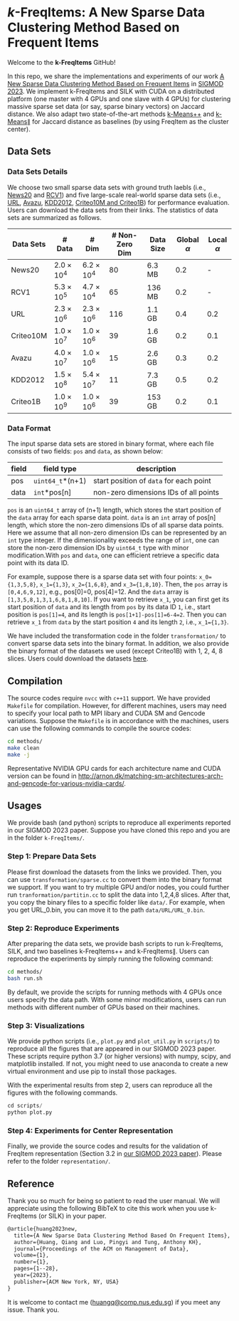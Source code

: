 # $k$-FreqItems: A New Sparse Data Clustering Method Based on Frequent Items

Welcome to the **k-FreqItems** GitHub!

In this repo, we share the implementations and experiments of our work [A New Sparse Data Clustering Method Based on Frequent Items](https://dl.acm.org/doi/pdf/10.1145/3588685) in [SIGMOD 2023](https://2023.sigmod.org/index.shtml). We implement k-FreqItems and SILK with CUDA on a distributed platform (one master with 4 GPUs and one slave with 4 GPUs) for clustering massive sparse set data (or say, sparse binary vectors) on Jaccard distance. We also adapt two state-of-the-art methods [k-Means++](https://dl.acm.org/doi/abs/10.5555/1283383.1283494) and [k-Means$\parallel$](https://dl.acm.org/doi/abs/10.14778/2180912.2180915) for Jaccard distance as baselines (by using FreqItem as the cluster center).

## Data Sets

### Data Sets Details

We choose two small sparse data sets with ground truth laebls (i.e., [News20](https://www.csie.ntu.edu.tw/~cjlin/libsvmtools/datasets/multiclass.html#news20) and [RCV1](https://www.csie.ntu.edu.tw/~cjlin/libsvmtools/datasets/multiclass.html#rcv1.multiclass)) and five large-scale real-world sparse data sets (i.e., [URL](https://www.csie.ntu.edu.tw/~cjlin/libsvmtools/datasets/binary.html#url), [Avazu](https://www.csie.ntu.edu.tw/~cjlin/libsvmtools/datasets/binary.html#avazu), [KDD2012](https://www.csie.ntu.edu.tw/~cjlin/libsvmtools/datasets/binary.html#kdd2012), [Criteo10M and Criteo1B](https://www.csie.ntu.edu.tw/~cjlin/libsvmtools/datasets/binary.html#criteo_tb)) for performance evaluation. Users can download the data sets from their links. The statistics of data sets are summarized as follows.

| Data Sets | # Data            | # Dim             | # Non-Zero Dim | Data Size | Global $\alpha$ | Local $\alpha$ |
| --------- | ----------------- | ----------------- | -------------- | --------- | --------------- | -------------- |
| News20    | $2.0 \times 10^4$ | $6.2 \times 10^4$ | 80             | 6.3 MB    | 0.2             | -              |
| RCV1      | $5.3 \times 10^5$ | $4.7 \times 10^4$ | 65             | 136 MB    | 0.2             | -              |
| URL       | $2.3 \times 10^6$ | $2.3 \times 10^6$ | 116            | 1.1 GB    | 0.4             | 0.2            |
| Criteo10M | $1.0 \times 10^7$ | $1.0 \times 10^6$ | 39             | 1.6 GB    | 0.2             | 0.1            |
| Avazu     | $4.0 \times 10^7$ | $1.0 \times 10^6$ | 15             | 2.6 GB    | 0.3             | 0.2            |
| KDD2012   | $1.5 \times 10^8$ | $5.4 \times 10^7$ | 11             | 7.3 GB    | 0.5             | 0.2            |
| Criteo1B  | $1.0 \times 10^9$ | $1.0 \times 10^6$ | 39             | 153 GB    | 0.2             | 0.1            |

### Data Format

The input sparse data sets are stored in binary format, where each file consists of two fields: `pos` and `data`, as shown below:

| field | field type       | description                             |
| ----- | ---------------- | --------------------------------------- |
| pos   | `uint64_t`*(n+1) | start position of `data` for each point |
| data  | `int`*pos[n]     | non-zero dimensions IDs of all points   |

`pos` is an `uint64_t` array of (n+1) length, which stores the start position of the `data` array for each sparse data point. `data` is an `int` array of pos[n] length, which store the non-zero dimensions IDs of all sparse data points. Here we assume that all non-zero dimension IDs can be represented by an `int` type integer. If the dimensionality exceeds the range of `int`, one can store the non-zero dimension IDs by `uint64_t` type with minor modification.With `pos` and `data`, one can efficient retrieve a specific data point with its data ID.

For example, suppose there is a sparse data set with four points: `x_0={1,3,5,8}`, `x_1={1,3}`, `x_2={1,6,8}`, and `x_3={1,8,10}`. Then, the `pos` array is `[0,4,6,9,12]`, e.g., pos[0]=0, pos[4]=12. And the `data` array is `[1,3,5,8,1,3,1,6,8,1,8,10]`. If you want to retrieve `x_1`, you can first get its start position of `data` and its length from `pos` by its data ID `1`, i.e., start position is `pos[1]=4`, and its length is `pos[1+1]-pos[1]=6-4=2`. Then you can retrieve `x_1` from `data` by the start position `4` and its length `2`, i.e., `x_1={1,3}`.

We have included the transformation code in the folder `transformation/` to convert sparse data sets into the binary format. In addition, we also provide the binary format of the datasets we used (except Criteo1B) with 1, 2, 4, 8 slices. Users could download the datasets [here](https://drive.google.com/drive/folders/1UceZI0xjBC7WQTmzGVOF4DGDBq481tPx?usp=sharing).

## Compilation

The source codes require `nvcc` with `c++11` support. We have provided `Makefile` for compilation. However, for different machines, users may need to specify your local path to MPI libary and CUDA SM and Gencode variations. Suppose the `Makefile` is in accordance with the machines, users can use the following commands to compile the source codes:

```bash
cd methods/
make clean
make -j
```

Representative NVIDIA GPU cards for each architecture name and CUDA version can be found in <http://arnon.dk/matching-sm-architectures-arch-and-gencode-for-various-nvidia-cards/>.

## Usages

We provide bash (and python) scripts to reproduce all experiments reported in our SIGMOD 2023 paper. Suppose you have cloned this repo and you are in the folder `k-FreqItems/`.

### Step 1: Prepare Data Sets

Please first download the datasets from the links we provided. Then, you can use `transformation/sparse.cc` to convert them into the binary format we support. If you want to try multiple GPU and/or nodes, you could further run `tranformation/partitin.cc` to split the data into 1,2,4,8 slices. After that, you copy the binary files to a specific folder like `data/`. For example, when you get URL_0.bin, you can move it to the path `data/URL/URL_0.bin`.

### Step 2: Reproduce Experiments

After preparing the data sets, we provide bash scripts to run k-FreqItems, SILK, and two baselines k-FreqItems++ and k-FreqItems$\parallel$. Users can reproduce the experiments by simply running the following command:

```bash
cd methods/
bash run.sh
```

By default, we provide the scripts for running methods with 4 GPUs once users specify the data path. With some minor modifications, users can run methods with different number of GPUs based on their machines.

### Step 3: Visualizations

We provide python scripts (i.e., `plot.py` and `plot_util.py` in `scripts/`) to reproduce all the figures that are appeared in our SIGMOD 2023 paper. These scripts require python 3.7 (or higher versions) with numpy, scipy, and matplotlib installed. If not, you might need to use anaconda to create a new virtual environment and use pip to install those packages.

With the experimental results from step 2, users can reproduce all the figures with the following commands.

```python
cd scripts/
python plot.py
```

### Step 4: Experiments for Center Representation

Finally, we provide the source codes and results for the validation of FreqItem representation (Section 3.2 in [our SIGMOD 2023 paper](https://dl.acm.org/doi/pdf/10.1145/3588685)). Please refer to the folder `representation/`.

## Reference

Thank you so much for being so patient to read the user manual. We will appreciate using the following BibTeX to cite this work when you use k-FreqItems (or SILK) in your paper.

```tex
@article{huang2023new,
  title={A New Sparse Data Clustering Method Based On Frequent Items},
  author={Huang, Qiang and Luo, Pingyi and Tung, Anthony KH},
  journal={Proceedings of the ACM on Management of Data},
  volume={1},
  number={1},
  pages={1--28},
  year={2023},
  publisher={ACM New York, NY, USA}
}
```

It is welcome to contact me (<huangq@comp.nus.edu.sg>) if you meet any issue. Thank you.
